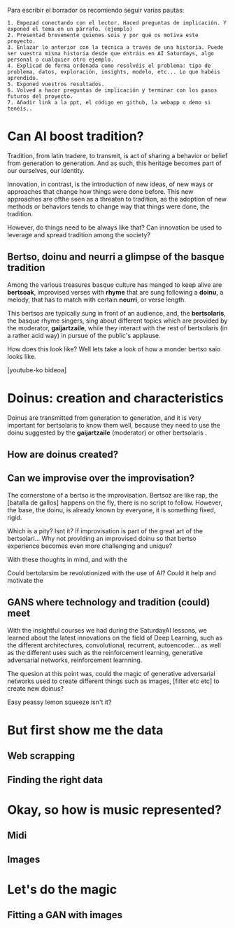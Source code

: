 Para escribir el borrador os recomiendo seguir varias pautas:

    1. Empezad conectando con el lector. Haced preguntas de implicación. Y exponed el tema en un párrafo. (ejemplo)
    2. Presentad brevemente quienes sois y por qué os motiva este proyecto.
    3. Enlazar lo anterior con la técnica a través de una historia. Puede ser vuestra misma historia desde que entráis en AI Saturdays, algo personal o cualquier otro ejemplo.
    4. Explicad de forma ordenada como resolvéis el problema: tipo de problema, datos, exploración, insights, modelo, etc... Lo que habéis aprendido.
    5. Exponed vuestros resultados.
    6. Volved a hacer preguntas de implicación y terminar con los pasos futuros del proyecto.
    7. Añadir link a la ppt, el código en github, la webapp o demo si tenéis..

# Can AI boost tradition?

Tradition, from latin tradere, to transmit, is act of sharing a behavior or belief from generation to generation. And as such, this heritage becomes part of our ourselves, our identity.

Innovation, in contrast, is the introduction of new ideas, of new ways or approaches that change how things were done before. This new approaches are ofthe seen as a threaten to tradition, as the adoption of new methods or behaviors tends to change way that things were done, the tradition.

However, do things need to be always like that? Can innovation be used to leverage and spread tradition among the society?

## Bertso, doinu and neurri a glimpse of the basque tradition

Among the various treasures basque culture has manged to keep alive are **bertsoak**, improvised verses with **rhyme** that are sung following a **doinu**, a melody, that has to match with certain **neurri**, or verse length.

This bertsos are typically sung in front of an audience, and, the **bertsolaris**, the basque rhyme singers, sing about different topics which are provided by the moderator, **gaijartzaile**, while they interact with the rest of bertsolaris (in a rather acid way) in pursue of the public's applause.

How does this look like? Well lets take a look of how a monder bertso saio looks like.

[youtube-ko bideoa]

# Doinus: creation and characteristics

Doinus are transmitted from generation to generation, and it is very important for bertsolaris to know them well, because they need to use the doinu suggested by the **gaijartzaile** (moderator) or other bertsolaris .

## How are doinus created?

## Can we improvise over the improvisation?

The cornerstone of a bertso is the improvisation. Bertsoz are like rap, the [batalla de gallos] happens on the fly, there is no script to follow. However, the base, the doinu, is already known by everyone, it is something fixed, rigid.

Which is a pity? Isnt it? If improvisation is part of the great art of the bertsolari... Why not providing an improvised doinu so that bertso experience becomes even more challenging and unique?

With these thoughts in mind, and with the

Could bertolarsim be revolutionized with the use of AI? Could it help and motivate the

## GANS where technology and tradition (could) meet


With the insightful courses we had during the SaturdayAI lessons, we learned about the latest innovations on the field of Deep Learning, such as the different architectures, convolutional, recurrent, autoencoder... as well as the different uses such as the reinforcement learning, generative adversarial networks, reinforcement learnning.

The quesion at this point was, could the magic of generative adversarial networks used to create different things such as images, [filter etc etc] to create new doinus?

Easy peassy lemon squeeze isn't it?

# But first show me the data



## Web scrapping


## Finding the right data


# Okay, so how is music represented?

## Midi

## Images

# Let's do the magic

## Fitting a GAN with images

